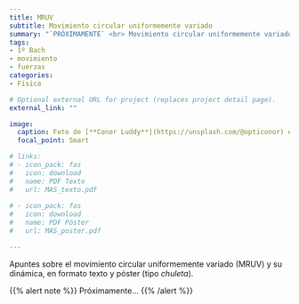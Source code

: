 ```yaml
---
title: MRUV
subtitle: Movimiento circular uniformemente variado
summary: "`PRÓXIMAMENTE` <br> Movimiento circular uniformemente variado y dinámica del movimiento circular."
tags:
- 1º Bach
- movimiento
- fuerzas
categories:
- Física

# Optional external URL for project (replaces project detail page).
external_link: ""

image:
  caption: Foto de [**Conor Luddy**](https://unsplash.com/@opticonor) en [Unsplash](https://unsplash.com)
  focal_point: Smart

# links:
# - icon_pack: fas
#   icon: download
#   name: PDF Texto
#   url: MAS_texto.pdf
  
# - icon_pack: fas
#   icon: download
#   name: PDF Póster
#   url: MAS_poster.pdf

---
```


Apuntes sobre el movimiento circular uniformemente variado (MRUV) y su dinámica, en formato texto y póster (tipo _chuleta_).

{{% alert note %}}
Próximamente...
{{% /alert %}}